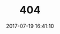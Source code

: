 ---
title: 404
date: 2017-07-19 16:41:10
type: "404"
layout: "404"
description: "你访问的页面被外星人叼走了 o(╥﹏╥)o"
---